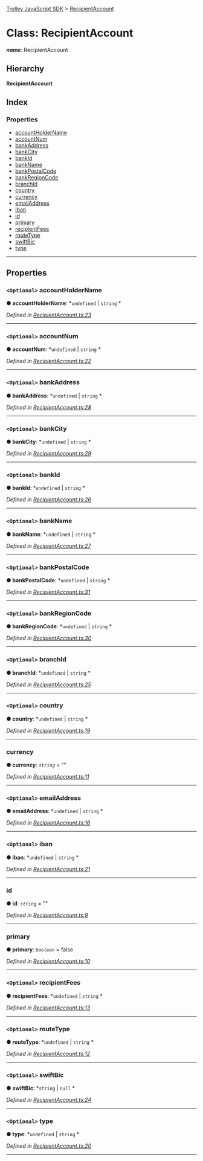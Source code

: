 [Trolley JavaScript SDK](../README.md) > [RecipientAccount](../classes/recipientaccount.md)

# Class: RecipientAccount

*__name__*: RecipientAccount

## Hierarchy

**RecipientAccount**

## Index

### Properties

* [accountHolderName](recipientaccount.md#accountholdername)
* [accountNum](recipientaccount.md#accountnum)
* [bankAddress](recipientaccount.md#bankaddress)
* [bankCity](recipientaccount.md#bankcity)
* [bankId](recipientaccount.md#bankid)
* [bankName](recipientaccount.md#bankname)
* [bankPostalCode](recipientaccount.md#bankpostalcode)
* [bankRegionCode](recipientaccount.md#bankregioncode)
* [branchId](recipientaccount.md#branchid)
* [country](recipientaccount.md#country)
* [currency](recipientaccount.md#currency)
* [emailAddress](recipientaccount.md#emailaddress)
* [iban](recipientaccount.md#iban)
* [id](recipientaccount.md#id)
* [primary](recipientaccount.md#primary)
* [recipientFees](recipientaccount.md#recipientfees)
* [routeType](recipientaccount.md#routetype)
* [swiftBic](recipientaccount.md#swiftbic)
* [type](recipientaccount.md#type)

---

## Properties

<a id="accountholdername"></a>

### `<Optional>` accountHolderName

**● accountHolderName**: *`undefined` |
`string`
*

*Defined in [RecipientAccount.ts:23](https://github.com/Trolley/javascript-sdk/blob/c3121c6/lib/RecipientAccount.ts#L23)*

___
<a id="accountnum"></a>

### `<Optional>` accountNum

**● accountNum**: *`undefined` |
`string`
*

*Defined in [RecipientAccount.ts:22](https://github.com/Trolley/javascript-sdk/blob/c3121c6/lib/RecipientAccount.ts#L22)*

___
<a id="bankaddress"></a>

### `<Optional>` bankAddress

**● bankAddress**: *`undefined` |
`string`
*

*Defined in [RecipientAccount.ts:28](https://github.com/Trolley/javascript-sdk/blob/c3121c6/lib/RecipientAccount.ts#L28)*

___
<a id="bankcity"></a>

### `<Optional>` bankCity

**● bankCity**: *`undefined` |
`string`
*

*Defined in [RecipientAccount.ts:29](https://github.com/Trolley/javascript-sdk/blob/c3121c6/lib/RecipientAccount.ts#L29)*

___
<a id="bankid"></a>

### `<Optional>` bankId

**● bankId**: *`undefined` |
`string`
*

*Defined in [RecipientAccount.ts:26](https://github.com/Trolley/javascript-sdk/blob/c3121c6/lib/RecipientAccount.ts#L26)*

___
<a id="bankname"></a>

### `<Optional>` bankName

**● bankName**: *`undefined` |
`string`
*

*Defined in [RecipientAccount.ts:27](https://github.com/Trolley/javascript-sdk/blob/c3121c6/lib/RecipientAccount.ts#L27)*

___
<a id="bankpostalcode"></a>

### `<Optional>` bankPostalCode

**● bankPostalCode**: *`undefined` |
`string`
*

*Defined in [RecipientAccount.ts:31](https://github.com/Trolley/javascript-sdk/blob/c3121c6/lib/RecipientAccount.ts#L31)*

___
<a id="bankregioncode"></a>

### `<Optional>` bankRegionCode

**● bankRegionCode**: *`undefined` |
`string`
*

*Defined in [RecipientAccount.ts:30](https://github.com/Trolley/javascript-sdk/blob/c3121c6/lib/RecipientAccount.ts#L30)*

___
<a id="branchid"></a>

### `<Optional>` branchId

**● branchId**: *`undefined` |
`string`
*

*Defined in [RecipientAccount.ts:25](https://github.com/Trolley/javascript-sdk/blob/c3121c6/lib/RecipientAccount.ts#L25)*

___
<a id="country"></a>

### `<Optional>` country

**● country**: *`undefined` |
`string`
*

*Defined in [RecipientAccount.ts:19](https://github.com/Trolley/javascript-sdk/blob/c3121c6/lib/RecipientAccount.ts#L19)*

___
<a id="currency"></a>

###  currency

**● currency**: *`string`* = ""

*Defined in [RecipientAccount.ts:11](https://github.com/Trolley/javascript-sdk/blob/c3121c6/lib/RecipientAccount.ts#L11)*

___
<a id="emailaddress"></a>

### `<Optional>` emailAddress

**● emailAddress**: *`undefined` |
`string`
*

*Defined in [RecipientAccount.ts:16](https://github.com/Trolley/javascript-sdk/blob/c3121c6/lib/RecipientAccount.ts#L16)*

___
<a id="iban"></a>

### `<Optional>` iban

**● iban**: *`undefined` |
`string`
*

*Defined in [RecipientAccount.ts:21](https://github.com/Trolley/javascript-sdk/blob/c3121c6/lib/RecipientAccount.ts#L21)*

___
<a id="id"></a>

###  id

**● id**: *`string`* = ""

*Defined in [RecipientAccount.ts:9](https://github.com/Trolley/javascript-sdk/blob/c3121c6/lib/RecipientAccount.ts#L9)*

___
<a id="primary"></a>

###  primary

**● primary**: *`boolean`* = false

*Defined in [RecipientAccount.ts:10](https://github.com/Trolley/javascript-sdk/blob/c3121c6/lib/RecipientAccount.ts#L10)*

___
<a id="recipientfees"></a>

### `<Optional>` recipientFees

**● recipientFees**: *`undefined` |
`string`
*

*Defined in [RecipientAccount.ts:13](https://github.com/Trolley/javascript-sdk/blob/c3121c6/lib/RecipientAccount.ts#L13)*

___
<a id="routetype"></a>

### `<Optional>` routeType

**● routeType**: *`undefined` |
`string`
*

*Defined in [RecipientAccount.ts:12](https://github.com/Trolley/javascript-sdk/blob/c3121c6/lib/RecipientAccount.ts#L12)*

___
<a id="swiftbic"></a>

### `<Optional>` swiftBic

**● swiftBic**: *`string` |
`null`
*

*Defined in [RecipientAccount.ts:24](https://github.com/Trolley/javascript-sdk/blob/c3121c6/lib/RecipientAccount.ts#L24)*

___
<a id="type"></a>

### `<Optional>` type

**● type**: *`undefined` |
`string`
*

*Defined in [RecipientAccount.ts:20](https://github.com/Trolley/javascript-sdk/blob/c3121c6/lib/RecipientAccount.ts#L20)*

___

